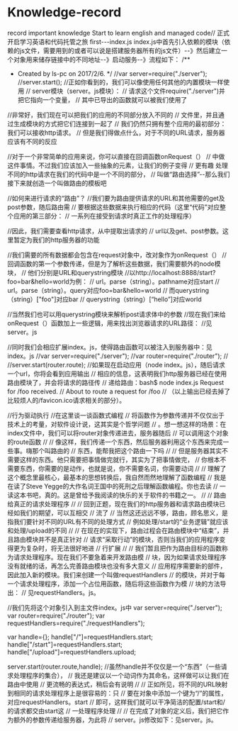 # Knowledge-record
record  important knowledge
Start to learn english and managed code// 正式开启学习英语和代码托管之旅
first---index.js
index.js中首先引入依赖的模块（依赖的js文件，需要用到的或者可以说是搭建服务器所有的js文件）--》然后建立一个对象用来储存链接中的不同地址--》启动服务--》流程如下：
/**
 * Created by ls-pc on 2017/2/6.
 */
//var server=require("./server");
//server.start();
//正如你看到的，我们可以像使用任何其他的内置模块一样使用
// server模块（server。js模块）：
// 请求这个文件require("./server")并把它指向一个变量，
// 其中已导出的函数就可以被我们使用了



//非常好，我们现在可以把我们的应用的不同部分放入不同的
// 文件里，并且通过生成模块的方式把它们连接到一起了
// 我们仍然只拥有整个应用的最初部分：我们可以接收http请求。
// 但是我们得做点什么，对于不同的URL请求，服务器应该有不同的反应


//对于一个非常简单的应用来说，你可以直接在回调函数onRequest（）
// 中做这件事情。不过我们应该加入一些抽象的元素，让我们的例子变得
// 更有趣   处理不同的http请求在我们的代码中是一个不同的部分，
// 叫做“路由选择”--那么我们接下来就创造一个叫做路由的模板吧

//如何来进行请求的“路由”？
//我们要为路由提供请求的URL和其他需要的get及post参数，随后路由需
// 要根据这些数据来执行相应的代码（这里“代码”对应整个应用的第三部分：
// 一系列在接受到请求时真正工作的处理程序）

//因此，我们需要查看http请求，从中提取出请求的
// url以及get、post参数。这里暂定为我们的http服务器的功能

//我们需要的所有数据都会包含在request对象中，改对象作为onRequest（）
// 回调函数的第一个参数传递，但是为了解析这些数据，我们需要额外的node模块，
// 他们分别是URL和querystring模块
//以http://localhost:8888/start?foo=bar&hello=world为例：
// url。parse（string）。pathname对应start
// url。parse（string）。query对应foo=bar&hello=world
// 而querystring（string）["foo"]对应bar
// querystring（string）[“hello”]对应world

//当然我们也可以用querystring模块来解析post请求体中的参数
//现在我们来给onRequest（）函数加上一些逻辑，用来找出浏览器请求的URL路径：
//见server。js



//同时我们会相应扩展index。js，使得路由函数可以被注入到服务器中：见index。js
//var server=require("./server");
//var router=require("./router");
//
//server.start(router.route);
//如果现在启动应用（node index。js），随后请求一个url，你将会看到应用输出
// 相应的信息，这表明我们http服务器已经在使用路由模块了，并会将请求的路径传
// 递给路由：bash$ node index.js   Request for /foo received.
//    About to route a request for /foo
// （以上输出已经去掉了比较烦人的/favicon.ico请求相关的部分）。

//行为驱动执行
//在这里谈一谈函数式编程
// 将函数作为参数传递并不仅仅出于技术上的考量，对软件设计说，这其实是个哲学问题
// 。想一想这样的场景：在index文件中，我们可以将router对象传递进去，服务器随后
// 可以调用这个对象的route函数
//
// 像这样，我们传递一个东西，然后服务器利用这个东西来完成一些事。嗨那个叫路由的
// 东西，能帮我把这个路由一下吗
//
// 但是服务器其实不需要这样的东西。他只需要把事情做完就行，其实为了把事情做完，
// 你根本不需要东西，你需要的是动作，也就是说，你不需要名词，你需要动词
//
// 理解了这个概念里最核心，最基本的思想转换后，我自然而然地理解了函数编程
// 我是在读了Steve Yegge的大作名词王国中的死刑之后理解函数编程。你也去读
// 一读这本书吧，真的。这是曾给予我阅读的快乐的关于软件的书籍之一。
//
// 路由给真正的请求处理程序
//
// 回到正题，现在我们的http服务器和请求路由模块已经如我们的期望，可以互相交
// 流了
// 当然这还远远不够，路由，顾名思义，是指我们要针对不同的URL有不同的处理方式
// 例如处理/start的“业务逻辑”就应该和处理/upload的不同
//
// 在现在的实现下，路由过程会在路由模块中“结束”，并且路由模块并不是真正针对
// 请求“采取行动”的模块，否则当我们的应用程序变得更为复杂时，将无法很好地进
// 行扩展
//
// 我们暂且把作为路由目标的函数称为请求处理程序。现在我们不要急着来开发路由模
// 块，因为如果请求处理程序没有就绪的话，再怎么完善路由模块也没有多大意义
// 应用程序需要新的部件，因此加入新的模块。我们来创建一个叫做requestHandlers
// 的模块，并对于每一个请求处理程序，添加一个占位用函数，随后将这些函数作为模
// 块的方法导出：
// 见requestHandlers。js。

//我们先将这个对象引入到主文件index。js中
var server=require("./server");
var router=require("./router");
var requestHandlers=require("./requestHandlers");

var handle={};
handle["/"]=requestHandlers.start;
handle["/start"]=requestHandlers.start;
handle["/upload"]=requestHandlers.upload;

server.start(router.route,handle);
//虽然handle并不仅仅是一个“东西”（一些请求处理程序的集合），
// 我还是建议以一个动词作为其命名，这样做可以让我们在路由中使用
// 更流畅的表达式，稍后会有说明
//
// 正如所见，将不同的URL映射到相同的请求处理程序上是很容易的：只
// 要在对象中添加一个键为“/”的属性，对应requestHandlers。start
// 即可，这样我们就可以干净简洁的配置/start和/的请求都交由start这
// 一处理程序处理
//
// 在完成了对象的定义后，我们把它作为额外的参数传递给服务器，为此将
// server。js修改如下：见server。js。
